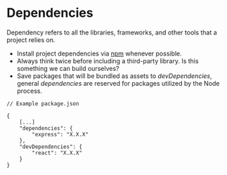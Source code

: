 # Dependencies

Dependency refers to all the libraries, frameworks, and other tools that a project relies on.

* Install project dependencies via [npm](https://www.npmjs.com) whenever possible. 
* Always think twice before including a third-party library. Is this something we can build ourselves?
* Save packages that will be bundled as assets to _devDependencies_, general _dependencies_ are reserved for packages utilized by the Node process.
```
// Example package.json

{
    [...]
    "dependencies": {
        "express": "X.X.X"
    },
    "devDependencies": {
        "react": "X.X.X"
    }
}
```